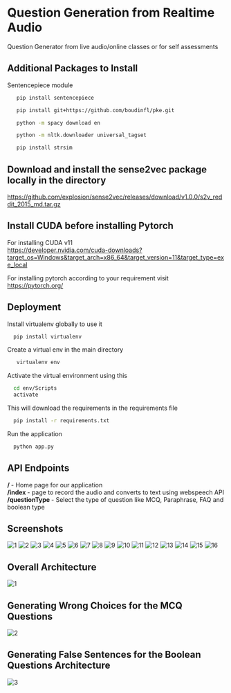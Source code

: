 # Question Generation from Realtime Audio
Question Generator from live audio/online classes or for self assessments

## Additional Packages to Install
Sentencepiece module
```bash
   pip install sentencepiece
```

```bash
   pip install git+https://github.com/boudinfl/pke.git
```

```bash
   python -m spacy download en
```

```bash
   python -m nltk.downloader universal_tagset
```

```bash
   pip install strsim
```
## Download and install the sense2vec package locally in the directory

 https://github.com/explosion/sense2vec/releases/download/v1.0.0/s2v_reddit_2015_md.tar.gz

## Install CUDA before installing Pytorch
   For installing CUDA v11 <br>
   https://developer.nvidia.com/cuda-downloads?target_os=Windows&target_arch=x86_64&target_version=11&target_type=exe_local
   
   For installing pytorch according to your requirement visit <br>
   https://pytorch.org/


## Deployment

Install virtualenv globally to use it
```bash
  pip install virtualenv
```

Create a virtual env in the main directory
```bash
   virtualenv env
```

Activate the virtual environment using this
```bash
  cd env/Scripts
  activate
```

This will download the requirements in the requirements file
```bash
  pip install -r requirements.txt
```

Run the application 
```bash
  python app.py
```


## API Endpoints
<b>/                 </b>- Home page for our application <br>
<b>/index            </b>- page to record the audio and converts to text using webspeech API <br>
<b>/questionType     </b> - Select the type of question like MCQ, Paraphrase, FAQ and boolean type

## Screenshots
![1](https://user-images.githubusercontent.com/42286904/162557248-524f4854-c328-417c-9d95-8fa8cf913082.jpg)
![2](https://user-images.githubusercontent.com/42286904/162557250-81e7a34a-99ab-4a91-a28f-8d8c80b182bd.jpg)
![3](https://user-images.githubusercontent.com/42286904/162557251-153a163b-c4bb-41b0-a275-191e72a82803.jpg)
![4](https://user-images.githubusercontent.com/42286904/162557252-9f3c89b8-acfc-456c-9f00-c8ed38a87116.jpg)
![5](https://user-images.githubusercontent.com/42286904/162557235-ab6d881e-9670-495a-8810-58bcf558c520.jpg)
![6](https://user-images.githubusercontent.com/42286904/162557236-b93f1039-03ad-4f7c-9eb3-2a1dc040b68a.jpg)
![7](https://user-images.githubusercontent.com/42286904/162557238-c7c532bd-e12e-47ac-a227-8ff62209a4ad.jpg)
![8](https://user-images.githubusercontent.com/42286904/162557239-acf59d78-1e6a-4714-b926-afbf0b4dd75d.jpg)
![9](https://user-images.githubusercontent.com/42286904/162557240-b8ac611b-ede1-42ef-8799-3317ee8e6080.jpg)
![10](https://user-images.githubusercontent.com/42286904/162557241-eb75e429-3cd6-4463-b906-aff1261ada08.jpg)
![11](https://user-images.githubusercontent.com/42286904/162557242-53bd9a48-bef8-471f-9bda-678ee5ce4e15.jpg)
![12](https://user-images.githubusercontent.com/42286904/162557243-b095fd6b-9f28-4693-b33f-aff5f06588ed.jpg)
![13](https://user-images.githubusercontent.com/42286904/162557245-19355824-e301-4d9b-a385-03026ef252b7.jpg)
![14](https://user-images.githubusercontent.com/42286904/162557247-07368db7-f695-437c-a420-2e5f5ddf1241.jpg)
![15](https://user-images.githubusercontent.com/42286904/162557326-23f1c481-9cb2-4ac3-a3a2-bba30181967e.jpg)
![16](https://user-images.githubusercontent.com/42286904/162557328-5a93668a-4332-4517-b5a2-68d1bc8c44e0.jpg)




## Overall Architecture
![1](https://user-images.githubusercontent.com/42286904/159449919-3ba28167-7490-47b5-b426-4b8969f4b866.jpeg)
## Generating Wrong Choices for the MCQ Questions
![2](https://user-images.githubusercontent.com/42286904/159449943-b7d03b47-c8fd-49df-9cb4-ccbafc4e73e2.jpeg)
## Generating False Sentences for the Boolean Questions Architecture
![3](https://user-images.githubusercontent.com/42286904/159449950-0c1e6267-d97f-408a-9c52-1c6377ac3725.jpeg)
